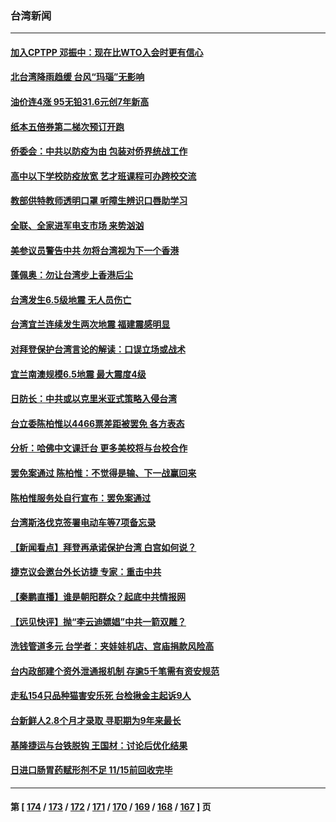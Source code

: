 ### 台湾新闻
---
#### [加入CPTPP 邓振中：现在比WTO入会时更有信心](../../pages/ncid1349361/n13326077.md) 
#### [北台湾降雨趋缓 台风“玛瑙”无影响](../../pages/ncid1349361/n13326085.md) 
#### [油价连4涨 95无铅31.6元创7年新高](../../pages/ncid1349361/n13326087.md) 
#### [纸本五倍券第二梯次预订开跑](../../pages/ncid1349361/n13326090.md) 
#### [侨委会：中共以防疫为由 包装对侨界统战工作](../../pages/ncid1349361/n13326037.md) 
#### [高中以下学校防疫放宽 艺才班课程可办跨校交流](../../pages/ncid1349361/n13326046.md) 
#### [教部供特教师透明口罩 听障生辨识口唇助学习](../../pages/ncid1349361/n13326044.md) 
#### [全联、全家进军电支市场 来势汹汹](../../pages/ncid1349361/n13326016.md) 
#### [美参议员警告中共 勿将台湾视为下一个香港](../../pages/ncid1349361/n13326013.md) 
#### [蓬佩奥：勿让台湾步上香港后尘](../../pages/ncid1349361/n13325947.md) 
#### [台湾发生6.5级地震 无人员伤亡](../../pages/ncid1349361/n13325841.md) 
#### [台湾宜兰连续发生两次地震 福建震感明显](../../pages/ncid1349361/n13325569.md) 
#### [对拜登保护台湾言论的解读：口误立场或战术](../../pages/ncid1349361/n13325462.md) 
#### [宜兰南澳规模6.5地震 最大震度4级](../../pages/ncid1349361/n13325583.md) 
#### [日防长：中共或以克里米亚式策略入侵台湾](../../pages/ncid1349361/n13324947.md) 
#### [台立委陈柏惟以4466票差距被罢免 各方表态](../../pages/ncid1349361/n13324597.md) 
#### [分析：哈佛中文课迁台 更多美校将与台校合作](../../pages/ncid1349361/n13324101.md) 
#### [罢免案通过 陈柏惟：不觉得是输、下一战赢回来](../../pages/ncid1349361/n13324418.md) 
#### [陈柏惟服务处自行宣布：罢免案通过](../../pages/ncid1349361/n13324314.md) 
#### [台湾斯洛伐克签署电动车等7项备忘录](../../pages/ncid1349361/n13323964.md) 
#### [【新闻看点】拜登再承诺保护台湾 白宫如何说？](../../pages/ncid1349361/n13323501.md) 
#### [捷克议会邀台外长访捷 专家：重击中共](../../pages/ncid1349361/n13323612.md) 
#### [【秦鹏直播】谁是朝阳群众？起底中共情报网](../../pages/ncid1349361/n13323529.md) 
#### [【远见快评】抛“李云迪嫖娼”中共一箭双雕？](../../pages/ncid1349361/n13323511.md) 
#### [洗钱管道多元 台学者：夹娃娃机店、宫庙捐款风险高](../../pages/ncid1349361/n13322932.md) 
#### [台内政部建个资外泄通报机制 存逾5千笔需有资安规范](../../pages/ncid1349361/n13322956.md) 
#### [走私154只品种猫害安乐死 台检揪金主起诉9人](../../pages/ncid1349361/n13322961.md) 
#### [台新鲜人2.8个月才录取 寻职期为9年来最长](../../pages/ncid1349361/n13322964.md) 
#### [基隆捷运与台铁脱钩 王国材：讨论后优化结果](../../pages/ncid1349361/n13322904.md) 
#### [日进口肠胃药赋形剂不足 11/15前回收完毕](../../pages/ncid1349361/n13322906.md) 

---
#### 第 [ [174](./174.md) / [173](./173.md) / [172](./172.md) / [171](./171.md) / [170](./170.md) / [169](./169.md) / [168](./168.md) / [167](./167.md) ] 页
